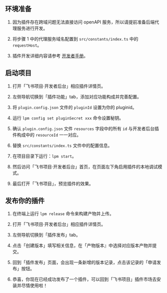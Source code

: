 ## 环境准备

1. 因为插件存在跨域问题无法直接访问 openAPI 服务，所以请提前准备后端代理服务进行开发。

2. 将步骤 1 中的代理服务域名配置到 `src/constants/index.ts` 中的 `requestHost`。

2. 插件开发详细内容请参考 [开发者手册](https://project.feishu.cn/b/helpcenter/1p8d7djs/nh4exbsn)。

## 启动项目

1. 打开「飞书项目·开发者后台」相应插件详情页。

2. 左侧导航切换到「插件功能」tab，添加对应功能构成并完善配置。

3. 将 `plugin.config.json` 文件的 `pluginId` 设置为你的 pluginid。

4. 运行 `lpm config set pluginSecret xxx` 命令设置秘钥。

5. 确认 `plugin.config.json` 文件 `resources` 字段中的所有 `id` 与开发者后台插件构成中的 `resourceId` 一一对应。

6. 替换 `src/constants/index.ts` 文件中的配置信息。

7. 在项目目录下运行：`lpm start`。

8. 然后访问「飞书项目·开发者后台」首页，在页面左下角启用插件的本地调试模式。

9. 最后打开「飞书项目」，预览插件的效果。

## 发布你的插件

1. 在终端上运行 `lpm release` 命令来构建产物并上传。

2. 打开「飞书项目·开发者后台」相应插件详情页。

3. 左侧导航切换到「插件发布」tab。

4. 点击「创建版本」填写相关信息，在「产物版本』中选择对应版本产物并提交。

5. 回到「插件发布」页面，会出现一条新增的版本记录，点击该记录的「申请发布」按钮。

6. 恭喜，你现在已经成功发布了一个插件，可以回到「飞书项目」插件市场去安装并尽情使用啦！

